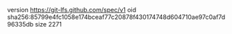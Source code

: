 version https://git-lfs.github.com/spec/v1
oid sha256:85799e4fc1058e174bceaf77c20878f430174748d604710ae97c0af7d96335db
size 2271
